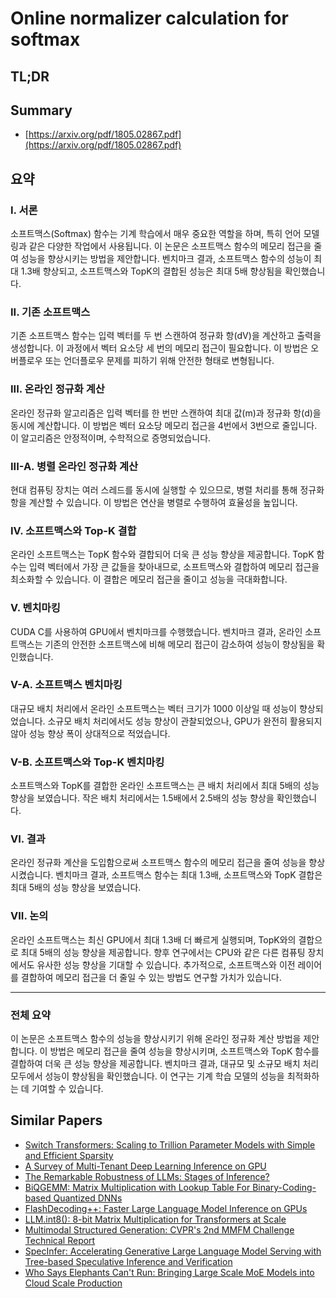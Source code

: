 # Online normalizer calculation for softmax
## TL;DR
## Summary
- [https://arxiv.org/pdf/1805.02867.pdf](https://arxiv.org/pdf/1805.02867.pdf)

## 요약

### I. 서론
소프트맥스(Softmax) 함수는 기계 학습에서 매우 중요한 역할을 하며, 특히 언어 모델링과 같은 다양한 작업에서 사용됩니다. 이 논문은 소프트맥스 함수의 메모리 접근을 줄여 성능을 향상시키는 방법을 제안합니다. 벤치마크 결과, 소프트맥스 함수의 성능이 최대 1.3배 향상되고, 소프트맥스와 TopK의 결합된 성능은 최대 5배 향상됨을 확인했습니다.

### II. 기존 소프트맥스
기존 소프트맥스 함수는 입력 벡터를 두 번 스캔하여 정규화 항(dV)을 계산하고 출력을 생성합니다. 이 과정에서 벡터 요소당 세 번의 메모리 접근이 필요합니다. 이 방법은 오버플로우 또는 언더플로우 문제를 피하기 위해 안전한 형태로 변형됩니다.

### III. 온라인 정규화 계산
온라인 정규화 알고리즘은 입력 벡터를 한 번만 스캔하여 최대 값(m)과 정규화 항(d)을 동시에 계산합니다. 이 방법은 벡터 요소당 메모리 접근을 4번에서 3번으로 줄입니다. 이 알고리즘은 안정적이며, 수학적으로 증명되었습니다.

### III-A. 병렬 온라인 정규화 계산
현대 컴퓨팅 장치는 여러 스레드를 동시에 실행할 수 있으므로, 병렬 처리를 통해 정규화 항을 계산할 수 있습니다. 이 방법은 연산을 병렬로 수행하여 효율성을 높입니다.

### IV. 소프트맥스와 Top-K 결합
온라인 소프트맥스는 TopK 함수와 결합되어 더욱 큰 성능 향상을 제공합니다. TopK 함수는 입력 벡터에서 가장 큰 값들을 찾아내므로, 소프트맥스와 결합하여 메모리 접근을 최소화할 수 있습니다. 이 결합은 메모리 접근을 줄이고 성능을 극대화합니다.

### V. 벤치마킹
CUDA C를 사용하여 GPU에서 벤치마크를 수행했습니다. 벤치마크 결과, 온라인 소프트맥스는 기존의 안전한 소프트맥스에 비해 메모리 접근이 감소하여 성능이 향상됨을 확인했습니다.

### V-A. 소프트맥스 벤치마킹
대규모 배치 처리에서 온라인 소프트맥스는 벡터 크기가 1000 이상일 때 성능이 향상되었습니다. 소규모 배치 처리에서도 성능 향상이 관찰되었으나, GPU가 완전히 활용되지 않아 성능 향상 폭이 상대적으로 적었습니다.

### V-B. 소프트맥스와 Top-K 벤치마킹
소프트맥스와 TopK를 결합한 온라인 소프트맥스는 큰 배치 처리에서 최대 5배의 성능 향상을 보였습니다. 작은 배치 처리에서는 1.5배에서 2.5배의 성능 향상을 확인했습니다.

### VI. 결과
온라인 정규화 계산을 도입함으로써 소프트맥스 함수의 메모리 접근을 줄여 성능을 향상시켰습니다. 벤치마크 결과, 소프트맥스 함수는 최대 1.3배, 소프트맥스와 TopK 결합은 최대 5배의 성능 향상을 보였습니다.

### VII. 논의
온라인 소프트맥스는 최신 GPU에서 최대 1.3배 더 빠르게 실행되며, TopK와의 결합으로 최대 5배의 성능 향상을 제공합니다. 향후 연구에서는 CPU와 같은 다른 컴퓨팅 장치에서도 유사한 성능 향상을 기대할 수 있습니다. 추가적으로, 소프트맥스와 이전 레이어를 결합하여 메모리 접근을 더 줄일 수 있는 방법도 연구할 가치가 있습니다.

---

### 전체 요약
이 논문은 소프트맥스 함수의 성능을 향상시키기 위해 온라인 정규화 계산 방법을 제안합니다. 이 방법은 메모리 접근을 줄여 성능을 향상시키며, 소프트맥스와 TopK 함수를 결합하여 더욱 큰 성능 향상을 제공합니다. 벤치마크 결과, 대규모 및 소규모 배치 처리 모두에서 성능이 향상됨을 확인했습니다. 이 연구는 기계 학습 모델의 성능을 최적화하는 데 기여할 수 있습니다.

## Similar Papers
- [Switch Transformers: Scaling to Trillion Parameter Models with Simple and Efficient Sparsity](2101.03961.md)
- [A Survey of Multi-Tenant Deep Learning Inference on GPU](2203.09040.md)
- [The Remarkable Robustness of LLMs: Stages of Inference?](2406.19384.md)
- [BiQGEMM: Matrix Multiplication with Lookup Table For Binary-Coding-based Quantized DNNs](2005.09904.md)
- [FlashDecoding++: Faster Large Language Model Inference on GPUs](2311.01282.md)
- [LLM.int8(): 8-bit Matrix Multiplication for Transformers at Scale](2208.07339.md)
- [Multimodal Structured Generation: CVPR's 2nd MMFM Challenge Technical Report](2406.11403.md)
- [SpecInfer: Accelerating Generative Large Language Model Serving with Tree-based Speculative Inference and Verification](2305.09781.md)
- [Who Says Elephants Can't Run: Bringing Large Scale MoE Models into Cloud Scale Production](2211.10017.md)
